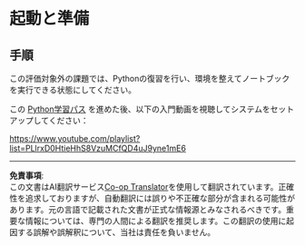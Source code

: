 <!--
CO_OP_TRANSLATOR_METADATA:
{
  "original_hash": "4c4698044bb8af52cfb6388a4ee0e53b",
  "translation_date": "2025-09-03T23:38:30+00:00",
  "source_file": "1-Introduction/1-intro-to-ML/assignment.md",
  "language_code": "ja"
}
-->
# 起動と準備

## 手順

この評価対象外の課題では、Pythonの復習を行い、環境を整えてノートブックを実行できる状態にしてください。

この [Python学習パス](https://docs.microsoft.com/learn/paths/python-language/?WT.mc_id=academic-77952-leestott) を進めた後、以下の入門動画を視聴してシステムをセットアップしてください：

https://www.youtube.com/playlist?list=PLlrxD0HtieHhS8VzuMCfQD4uJ9yne1mE6

---

**免責事項**:  
この文書はAI翻訳サービス[Co-op Translator](https://github.com/Azure/co-op-translator)を使用して翻訳されています。正確性を追求しておりますが、自動翻訳には誤りや不正確な部分が含まれる可能性があります。元の言語で記載された文書が正式な情報源とみなされるべきです。重要な情報については、専門の人間による翻訳を推奨します。この翻訳の使用に起因する誤解や誤解釈について、当社は責任を負いません。